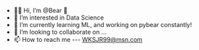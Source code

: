- 🐻‍❄️ Hi, I’m @Bear  👋
- 👀 I’m interested in Data Science
- 🌱 I’m currently learning ML, and working on pybear constantly!
- 💞️ I’m looking to collaborate on ...
- 📫 How to reach me --- WKSJR99@msn.com

<!---
BillSousa/BillSousa is a ✨ special ✨ repository because its `README.md` (this file) appears on your GitHub profile.
You can click the Preview link to take a look at your changes.
--->
